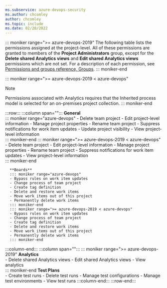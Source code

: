 ```yaml
---
ms.subservice: azure-devops-security
ms.author: chcomley
author: chcomley
ms.topic: include
ms.date: 02/28/2022
---
```


::: moniker range=">= azure-devops-2019"
The following table lists the permissions assigned at the project-level. All of these permissions are granted to members of the **Project Administrators** group, except for the **Delete shared Analytics views** and **Edit shared Analytics views** permissions which are not set. For a description of each permission, see [Permissions and groups reference, Groups](../permissions.md#project-level-permissions).
::: moniker-end



::: moniker range=">= azure-devops-2019 < azure-devops"
> [!NOTE]   
> Permissions associated with Analytics requires that the Inherited process model is selected for an on-premises project collection. 
::: moniker-end

:::row:::
   :::column span="":::
      **General**  
      ::: moniker range="azure-devops"
      - Delete team project
      - Edit project-level information
      - Manage project properties
      - Rename team project
      - Suppress notifications for work item updates
      - Update project visibility
      - View project-level information  
      ::: moniker-end
      ::: moniker range=">= azure-devops-2019 < azure-devops"
      - Delete team project
      - Edit project-level information
      - Manage project properties
      - Rename team project
      - Suppress notifications for work item updates
      - View project-level information  
      ::: moniker-end
      
      **Boards**  
      ::: moniker range="azure-devops"
      - Bypass rules on work item updates
      - Change process of team project 
      - Create tag definition
      - Delete and restore work items
      - Move work items out of this project
      - Permanently delete work items
      ::: moniker-end
      ::: moniker range=">= azure-devops-2019 < azure-devops"
      - Bypass rules on work item updates
      - Change process of team project 
      - Create tag definition
      - Delete and restore work items
      - Move work items out of this project
      - Permanently delete work items
      ::: moniker-end
      
   :::column-end:::
   :::column span="":::
      ::: moniker range=">= azure-devops-2019"
      **Analytics**  
      - Delete shared Analytics views
      - Edit shared Analytics views
      - View analytics  
      ::: moniker-end
      **Test Plans**  
      - Create test runs
      - Delete test runs
      - Manage test configurations
      - Manage test environments
      - View test runs 
   :::column-end:::
:::row-end:::